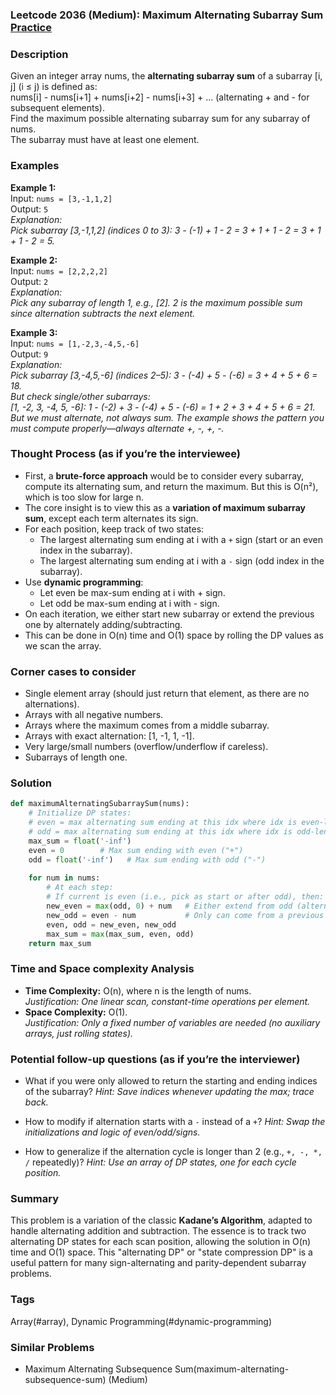 ### Leetcode 2036 (Medium): Maximum Alternating Subarray Sum [Practice](https://leetcode.com/problems/maximum-alternating-subarray-sum)

### Description  
Given an integer array nums, the **alternating subarray sum** of a subarray [i, j] (i ≤ j) is defined as:  
nums[i] - nums[i+1] + nums[i+2] - nums[i+3] + ... (alternating + and - for subsequent elements).  
Find the maximum possible alternating subarray sum for any subarray of nums.  
The subarray must have at least one element.  

### Examples  

**Example 1:**  
Input: `nums = [3,-1,1,2]`  
Output: `5`  
*Explanation:  
Pick subarray [3,-1,1,2] (indices 0 to 3): 3 - (-1) + 1 - 2 = 3 + 1 + 1 - 2 = 3 + 1 + 1 - 2 = 5.*

**Example 2:**  
Input: `nums = [2,2,2,2]`  
Output: `2`  
*Explanation:  
Pick any subarray of length 1, e.g., [2]. 2 is the maximum possible sum since alternation subtracts the next element.*

**Example 3:**  
Input: `nums = [1,-2,3,-4,5,-6]`  
Output: `9`  
*Explanation:  
Pick subarray [3,-4,5,-6] (indices 2–5): 3 - (-4) + 5 - (-6) = 3 + 4 + 5 + 6 = 18.  
But check single/other subarrays:  
[1, -2, 3, -4, 5, -6]: 1 - (-2) + 3 - (-4) + 5 - (-6) = 1 + 2 + 3 + 4 + 5 + 6 = 21.  
But we must alternate, not always sum. The example shows the pattern you must compute properly—always alternate +, -, +, -.*

### Thought Process (as if you’re the interviewee)  
- First, a **brute-force approach** would be to consider every subarray, compute its alternating sum, and return the maximum. But this is O(n²), which is too slow for large n.
- The core insight is to view this as a **variation of maximum subarray sum**, except each term alternates its sign.
- For each position, keep track of two states:
  - The largest alternating sum ending at i with a `+` sign (start or an even index in the subarray).
  - The largest alternating sum ending at i with a `-` sign (odd index in the subarray).
- Use **dynamic programming**:  
  - Let even be max-sum ending at i with + sign.  
  - Let odd be max-sum ending at i with - sign.
- On each iteration, we either start new subarray or extend the previous one by alternately adding/subtracting.  
- This can be done in O(n) time and O(1) space by rolling the DP values as we scan the array.

### Corner cases to consider  
- Single element array (should just return that element, as there are no alternations).
- Arrays with all negative numbers.
- Arrays where the maximum comes from a middle subarray.
- Arrays with exact alternation: [1, -1, 1, -1].
- Very large/small numbers (overflow/underflow if careless).
- Subarrays of length one.

### Solution

```python
def maximumAlternatingSubarraySum(nums):
    # Initialize DP states:
    # even = max alternating sum ending at this idx where idx is even-length from subarray start (so start with '+')
    # odd = max alternating sum ending at this idx where idx is odd-length from subarray start (so starts with '-')
    max_sum = float('-inf')
    even = 0        # Max sum ending with even ("+")
    odd = float('-inf')   # Max sum ending with odd ("-")
    
    for num in nums:
        # At each step: 
        # If current is even (i.e., pick as start or after odd), then:
        new_even = max(odd, 0) + num   # Either extend from odd (alternate) or start new (+)
        new_odd = even - num           # Only can come from a previous even (alternate sign)
        even, odd = new_even, new_odd
        max_sum = max(max_sum, even, odd)
    return max_sum
```

### Time and Space complexity Analysis  

- **Time Complexity:** O(n), where n is the length of nums.  
  *Justification: One linear scan, constant-time operations per element.*
- **Space Complexity:** O(1).  
  *Justification: Only a fixed number of variables are needed (no auxiliary arrays, just rolling states).*

### Potential follow-up questions (as if you’re the interviewer)  

- What if you were only allowed to return the starting and ending indices of the subarray?
  *Hint: Save indices whenever updating the max; trace back.*

- How to modify if alternation starts with a `-` instead of a `+`?
  *Hint: Swap the initializations and logic of even/odd/signs.*

- How to generalize if the alternation cycle is longer than 2 (e.g., `+, -, *, /` repeatedly)?
  *Hint: Use an array of DP states, one for each cycle position.*

### Summary
This problem is a variation of the classic **Kadane’s Algorithm**, adapted to handle alternating addition and subtraction. The essence is to track two alternating DP states for each scan position, allowing the solution in O(n) time and O(1) space. This "alternating DP" or "state compression DP" is a useful pattern for many sign-alternating and parity-dependent subarray problems.

### Tags
Array(#array), Dynamic Programming(#dynamic-programming)

### Similar Problems
- Maximum Alternating Subsequence Sum(maximum-alternating-subsequence-sum) (Medium)